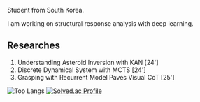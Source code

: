 Student from South Korea.

I am working on structural response analysis with deep learning.

## Researches
1. Understanding Asteroid Inversion with KAN [24']
2. Discrete Dynamical System with MCTS [24']
3. Grasping with Recurrent Model Paves Visual CoT [25']

![Top Langs](https://github-readme-stats.vercel.app/api/top-langs/?username=eIixirDev)
[![Solved.ac Profile](http://mazassumnida.wtf/api/v2/generate_badge?boj=bllacovvqso)](https://solved.ac/bllacovvqso/)
